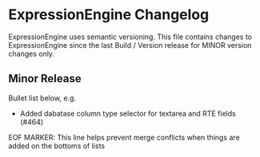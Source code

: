 # ExpressionEngine Changelog

ExpressionEngine uses semantic versioning. This file contains changes to ExpressionEngine since the last Build / Version release for MINOR version changes only.

## Minor Release

Bullet list below, e.g.
   - Added dabatase column type selector for textarea and RTE fields (#464)



EOF MARKER: This line helps prevent merge conflicts when things are
added on the bottoms of lists
